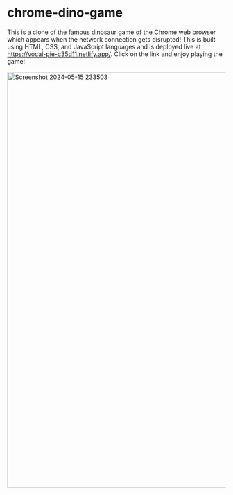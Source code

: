 # chrome-dino-game
This is a clone of the famous dinosaur game of the Chrome web browser which appears when the network connection gets disrupted! This is built using HTML, CSS, and JavaScript languages and is deployed live at https://vocal-pie-c35d11.netlify.app/. Click on the link and enjoy playing the game!<br><br>
<img width="959" alt="Screenshot 2024-05-15 233503" src="https://github.com/alishasingh06/chrome-dino-game/assets/114938485/f91a006a-bdb3-4434-ba87-acefc7734995">
